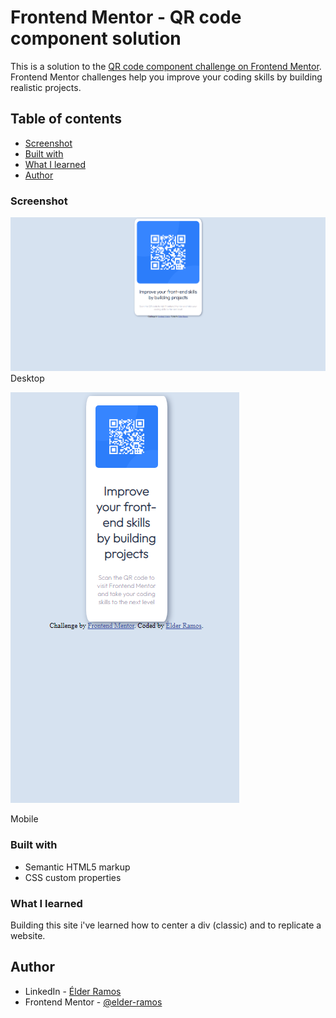 # Frontend Mentor - QR code component solution

This is a solution to the [QR code component challenge on Frontend Mentor](https://www.frontendmentor.io/challenges/qr-code-component-iux_sIO_H). Frontend Mentor challenges help you improve your coding skills by building realistic projects. 

## Table of contents

  - [Screenshot](#screenshot)
  - [Built with](#built-with)
  - [What I learned](#what-i-learned)
- [Author](#author)

### Screenshot

![](./screenshots/computer.png)
Desktop

![](./screenshots/iphone.png)

Mobile

### Built with

- Semantic HTML5 markup
- CSS custom properties

### What I learned

Building this site i've learned how to center a div (classic) and to replicate a website.

## Author

- LinkedIn - [Élder Ramos](https://www.linkedin.com/in/elder-ramos-5738b41b7/)
- Frontend Mentor - [@elder-ramos](https://www.frontendmentor.io/profile/elder-ramos)
